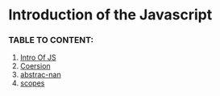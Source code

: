 # Introduction of the Javascript

### TABLE TO CONTENT:

1. [Intro Of JS](./introOfJS/Readme.md)
2. [Coersion](./coersion/coersion.md)
3. [abstrac-nan](./abstract-NaN-special-types/)
4. [scopes](./scopes/)

